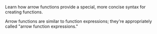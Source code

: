 Learn how arrow functions provide a special, more concise syntax for creating functions. 

Arrow functions are similar to function expressions; they're appropriately called "arrow function expressions."